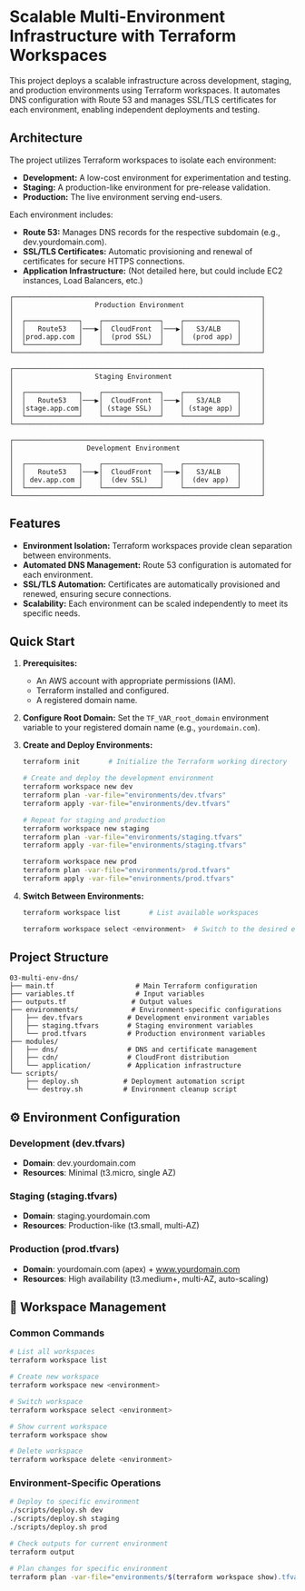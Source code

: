 # Scalable Multi-Environment Infrastructure with Terraform Workspaces

This project deploys a scalable infrastructure across development, staging, and production environments using Terraform workspaces. It automates DNS configuration with Route 53 and manages SSL/TLS certificates for each environment, enabling independent deployments and testing.

## Architecture

The project utilizes Terraform workspaces to isolate each environment:

*   **Development:** A low-cost environment for experimentation and testing.
*   **Staging:** A production-like environment for pre-release validation.
*   **Production:** The live environment serving end-users.

Each environment includes:

*   **Route 53:**  Manages DNS records for the respective subdomain (e.g., dev.yourdomain.com).
*   **SSL/TLS Certificates:**  Automatic provisioning and renewal of certificates for secure HTTPS connections.
*   **Application Infrastructure:** (Not detailed here, but could include EC2 instances, Load Balancers, etc.)

```
┌─────────────────────────────────────────────────────────────┐
│                    Production Environment                   │
│                                                             │
│  ┌─────────────┐    ┌──────────────┐    ┌─────────────┐     │
│  │   Route53   │───▶│  CloudFront  │───▶│   S3/ALB    │     │
│  │prod.app.com │    │  (prod SSL)  │    │  (prod app) │     │
│  └─────────────┘    └──────────────┘    └─────────────┘     │
└─────────────────────────────────────────────────────────────┘

┌─────────────────────────────────────────────────────────────┐
│                    Staging Environment                      │
│                                                             │
│  ┌─────────────┐    ┌──────────────┐    ┌─────────────┐     │
│  │   Route53   │───▶│  CloudFront  │───▶│   S3/ALB    │     │
│  │stage.app.com│    │ (stage SSL)  │    │ (stage app) │     │
│  └─────────────┘    └──────────────┘    └─────────────┘     │
└─────────────────────────────────────────────────────────────┘

┌─────────────────────────────────────────────────────────────┐
│                  Development Environment                    │
│                                                             │
│  ┌─────────────┐    ┌──────────────┐    ┌─────────────┐     │
│  │   Route53   │───▶│  CloudFront  │───▶│   S3/ALB    │     │
│  │ dev.app.com │    │  (dev SSL)   │    │  (dev app)  │     │
│  └─────────────┘    └──────────────┘    └─────────────┘     │
└─────────────────────────────────────────────────────────────┘
```


## Features

*   **Environment Isolation:** Terraform workspaces provide clean separation between environments.
*   **Automated DNS Management:** Route 53 configuration is automated for each environment.
*   **SSL/TLS Automation:** Certificates are automatically provisioned and renewed, ensuring secure connections.
*   **Scalability:**  Each environment can be scaled independently to meet its specific needs.

## Quick Start

1.  **Prerequisites:**
    *   An AWS account with appropriate permissions (IAM).
    *   Terraform installed and configured.
    *   A registered domain name.

2.  **Configure Root Domain:**
    Set the `TF_VAR_root_domain` environment variable to your registered domain name (e.g., `yourdomain.com`).

3.  **Create and Deploy Environments:**
    ```bash
    terraform init       # Initialize the Terraform working directory

    # Create and deploy the development environment
    terraform workspace new dev
    terraform plan -var-file="environments/dev.tfvars"
    terraform apply -var-file="environments/dev.tfvars"

    # Repeat for staging and production
    terraform workspace new staging
    terraform plan -var-file="environments/staging.tfvars"
    terraform apply -var-file="environments/staging.tfvars"

    terraform workspace new prod
    terraform plan -var-file="environments/prod.tfvars"
    terraform apply -var-file="environments/prod.tfvars"
    ```

4.  **Switch Between Environments:**
    ```bash
    terraform workspace list       # List available workspaces

    terraform workspace select <environment>  # Switch to the desired environment
    ```

## Project Structure

```
03-multi-env-dns/
├── main.tf                    # Main Terraform configuration
├── variables.tf               # Input variables
├── outputs.tf                # Output values
├── environments/             # Environment-specific configurations
│   ├── dev.tfvars           # Development environment variables
│   ├── staging.tfvars       # Staging environment variables
│   └── prod.tfvars          # Production environment variables
├── modules/
│   ├── dns/                 # DNS and certificate management
│   ├── cdn/                 # CloudFront distribution
│   └── application/         # Application infrastructure
└── scripts/
    ├── deploy.sh           # Deployment automation script
    └── destroy.sh          # Environment cleanup script
```

## ⚙️ Environment Configuration

### Development (dev.tfvars)
- **Domain**: dev.yourdomain.com
- **Resources**: Minimal (t3.micro, single AZ)

### Staging (staging.tfvars)
- **Domain**: staging.yourdomain.com
- **Resources**: Production-like (t3.small, multi-AZ)

### Production (prod.tfvars)
- **Domain**: yourdomain.com (apex) + www.yourdomain.com
- **Resources**: High availability (t3.medium+, multi-AZ, auto-scaling)

## 🔧 Workspace Management

### Common Commands
```bash
# List all workspaces
terraform workspace list

# Create new workspace
terraform workspace new <environment>

# Switch workspace
terraform workspace select <environment>

# Show current workspace
terraform workspace show

# Delete workspace
terraform workspace delete <environment>
```

### Environment-Specific Operations
```bash
# Deploy to specific environment
./scripts/deploy.sh dev
./scripts/deploy.sh staging
./scripts/deploy.sh prod

# Check outputs for current environment
terraform output

# Plan changes for specific environment
terraform plan -var-file="environments/$(terraform workspace show).tfvars"
```
